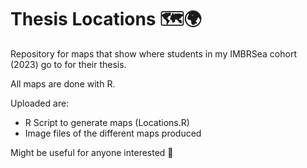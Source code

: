 # Thesis Locations 🗺️🌍

Repository for maps that show where students in my IMBRSea cohort (2023) go to for their thesis.

All maps are done with R.

Uploaded are:

- R Script to generate maps (Locations.R)
- Image files of the different maps produced

Might be useful for anyone interested 🫡

